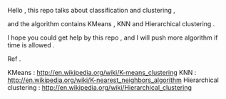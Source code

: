 
Hello , this repo talks about classification and clustering ,

and the algorithm contains KMeans , KNN and Hierarchical clustering .

I hope you could get help by this repo , and I will push more algorithm if time is allowed .


Ref .

KMeans : http://en.wikipedia.org/wiki/K-means_clustering
KNN    : http://en.wikipedia.org/wiki/K-nearest_neighbors_algorithm
Hierarchical clustering : http://en.wikipedia.org/wiki/Hierarchical_clustering


